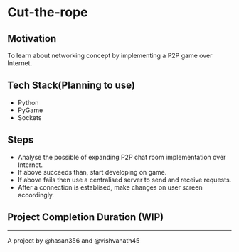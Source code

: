 # Cut-the-rope

## Motivation 
To learn about networking concept by implementing a P2P game over Internet.

## Tech Stack(Planning to use) 
- Python
- PyGame
- Sockets

## Steps 
- Analyse the possible of expanding P2P chat room implementation over Internet.
- If above succeeds than, start developing on game.
- If above fails then use a centralised server to send and receive requests.
- After a connection is establised, make changes on user screen accordingly.

## Project Completion Duration (WIP)

--- 

A project by @hasan356 and @vishvanath45
